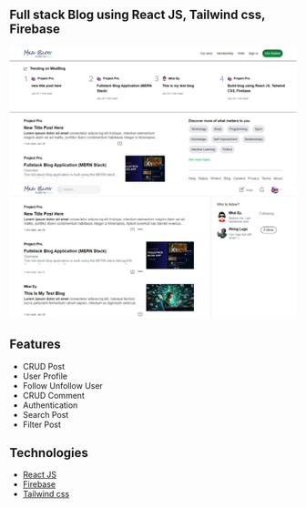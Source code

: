## Full stack Blog using React JS, Tailwind css, Firebase
<img src="./public/demobanner.png" alt="banner-image"/>

<img src="./public/blogbanner.png" alt="banner-image"/>

## Features

- CRUD Post
- User Profile
- Follow Unfollow User
- CRUD Comment
- Authentication
- Search Post
- Filter Post

## Technologies

- [React JS](https://reactjs.org/docs/getting-started.html)
- [Firebase](https://firebase.google.com)
- [Tailwind css](https://tailwindcss.com)
